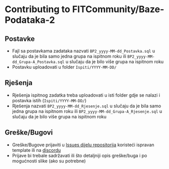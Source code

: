 # Contributing to FITCommunity/Baze-Podataka-2

## Postavke
* Fajl sa postavkama zadataka nazvati `BP2_yyyy-MM-dd_Postavka.sql` u slučaju da je bila samo jedna grupa na ispitnom roku ili `BP2_yyyy-MM-dd_Grupa-A_Postavka.sql` u slučaju da je bilo više grupa na ispitnom roku
* Postavku uploadovati u folder `Ispiti/YYYY-MM-DD/`


## Rješenja
* Rješenja ispitnog zadatka treba uploadovati u isti folder gdje se nalazi i postavka istih (`Ispiti/YYYY-MM-DD/`)
* Rješenja nazvati `BP2_yyyy-MM-dd_Rjesenje.sql` u slučaju da je bila samo jedna grupa na ispitnom roku ili `BP2_yyyy-MM-dd_Grupa-A_Rjesenje.sql` u slučaju da je bilo više grupa na ispitnom roku


## Greške/Bugovi
* Greške/Bugove prijaviti u [Issues dijelu repositorija](https://github.com/FITCommunity/Baze-Podataka-2/issues) koristeći ispravan template ili na [discordu](https://discord.gg/MFzeztS)
* Prijave bi trebale sadržavati ili što detaljniji opis greške/buga i po mogućnosti slike (ako su potrebne)
